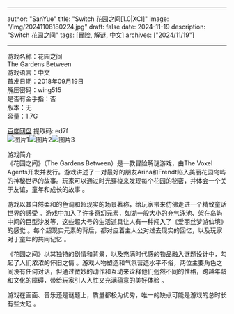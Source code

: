 
---
author: "SanYue"
title: "Switch 花园之间[1.0|XCI]"
image: "/img/20241108180224.jpg"
draft: false
date: 2024-11-19
description: "Switch 花园之间"
tags: [冒险, 解谜, 中文]
archives: ["2024/11/19"]

---

游戏名称：花园之间   
The Gardens Between    
游戏语言：中文  
首发日期：2018年09月19日  
解压密码：wing515  
是否有金手指：否  
版本：无   
容量：1.7G

[百度网盘](https//pan.baidu.com/s/1laOD7RmzG7SUen3D9Sq9rw) 提取码: ed7f  
![图片1](/img/c5a1dd.jpg)![图片2](/img/911d40.jpg)![图片3](/img/e48c3a.jpg)  

游戏简介  
《花园之间》（The Gardens Between）是一款冒险解谜游戏，由The Voxel Agents开发并发行。游戏讲述了一对最好的朋友Arina和Frendt陷入美丽花园岛屿的神秘世界的故事。玩家可以通过时光穿梭来发现每个花园的秘密，并体会一个关于友谊，童年和成长的故事
。

游戏以其自然柔和的色调和超现实的场景著称，给玩家带来仿佛走进一个精致童话世界的感受
。游戏中加入了许多奇幻元素，如湖一般大小的充气泳池、架在岛屿中间的巨型沙发等，这些超大号的生活道具让人有一种闯入了《爱丽丝梦游仙境》的感觉
。每个超现实元素的背后，都对应着主人公对过去现实的回忆，以及玩家对于童年的共同记忆
。

《花园之间》以其独特的剧情和背景，以及充满时代感的物品融入谜题设计中，勾起了人们浓浓的怀旧之情
。游戏人物塑造和气氛营造水平不俗，两位主要角色之间没有任何对话，但通过微妙的动作和互动来诠释他们迥然不同的性格，跨越年龄和文化的障碍，带给玩家引人入胜又充满蕴意的美好体验
。

游戏在画面、音乐还是谜题上，质量都极为优秀，唯一的缺点可能是游戏的总时长有些太短
。
